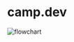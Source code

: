 # camp.dev

![flowchart](https://user-images.githubusercontent.com/69332964/106327783-b5ad4480-624c-11eb-94fd-8edaf3fef3e5.png)
